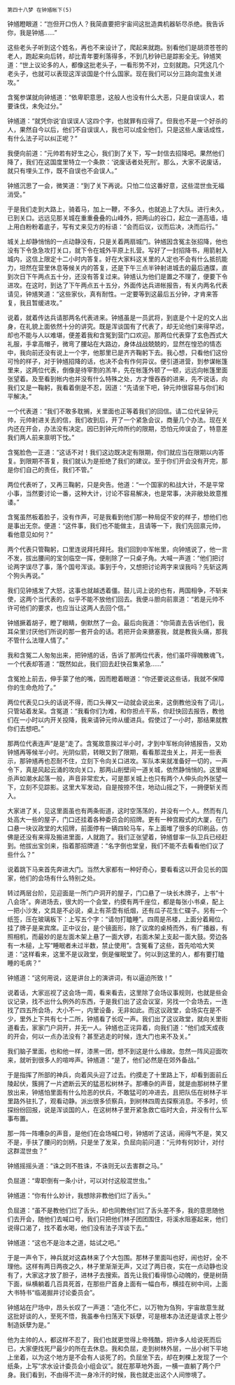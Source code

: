     第四十八梦 在钟馗帐下(5) 

   钟馗瞪眼道：“岂但开口伤人？我简直要把宇宙间这批造粪机器斩尽杀绝。我告诉你，我是钟馗……”

   这些老头子听到这个姓名，再也不来设计了，爬起来就跑。别看他们是胡须苍苍的老人，跑起来向后转，却比青年要利落得多，不到几秒钟已是踪影全无。钟馗笑道：“世上议论多的人，都像这批老头子，一看形势不对，立刻就跑。只凭这几个老头子，也就可以表现这浑谈国是个什么国家。现在我们可以分三路向混虫关进攻。”

   含冤参谋就向钟馗道：“依卑职意思，这般人也没有什么大恶，只是自误误人，若要诛伐，未免过分。”

   钟馗道：“就凭你说‘自误误人’这四个字，也就罪有应得了。但我也不是一个好杀的人，果然自今以后，他们不自误误人，我也可以成全他们，只是这些人废话成性，有什么法子可以纠正呢？”

   我便向前道：“元帅若有好生之心，我们到了关下，写一封信去招降吧。果然他们降了，我们在这国度里特立一个条款：‘说废话者处死刑’。那么，大家不说废话，就只有埋头工作，既不自误也不会误人。”

   钟馗沉思了一会，微笑道：“到了关下再说。只怕二位这番好意，这些混世虫无福消受。”

   于是我们走到大路上，骑着马，加上一鞭，不多久，也就追上了大队。进行未久，已到关口。远远见那关城在重重叠叠的山峰外，把两山的谷口，起立一道高墙，墙上用白粉粉着底子，写有丈来见方的标语：“会而后议，议而后决，决而后行。”

   城关上却静悄悄的一点动静没有，只是关着两扇城门。钟馗因含冤主张招降，他也没有下令急急攻打关口，就下令在城外平原上扎营。写好了一封招降书，用箭射入城内，这信上限定十二小时内答复。好在大家料这关里的人定也不会有什么抵抗能力，坦然在营里休息等候关内的答复，还是下午三点半钟射进城去的最后通牒，直到次日下午两点五十分，还没有答复过来。钟馗认为他们是置之不理了，便要下令进攻。在这时，到达了下午两点五十五分，外面传达兵进帐报告，有关内两名代表请见，钟馗笑道：“这些家伙，真有耐性。一定要等到这最后五分钟，才肯来答复，我且暂缓进攻。”

   说着，就着传达兵请那两名代表进来。钟馗虽是一员武将，到底是个十足的文人出身，在礼貌上面依然十分的讲究。既是浑谈国有了代表了，却无论他们来得早迟，却也不能与人以难堪，便差着我和含冤到营门口欢迎。那两位代表穿了玄色西式大礼服，手拿高帽子，微弯了腰站在大路边，身体战战兢兢的，显然在惶恐的情态中，我向前还没有说上一个字，他那里已是齐齐鞠躬下去。我心想，只看他们这份可怜的样子，对于钟馗招降的话，也决不会有作何异议。便引道进营，到参谋帐篷里来，这两位代表，倒像是待宰割的羔羊，先在帐篷外顿了一顿，远远向帐篷里面张望着。及至看到帐内也并没有什么特殊之处，方才慢吞吞的进来，先不说话，向我们又是一鞠躬，我看着倒是不忍，因道：“先请坐下吧，钟元帅很容易与你们和平解决。”

   一个代表道：“我们不敢多耽搁，关里面也正等着我们的回信。请二位代呈钟元帅，元帅射进关去的信，我们收到后，开了一个紧急会议，商量几个办法。现在关内还在开会，办法没有决定。因已到钟元帅所约的限期，恐怕元帅误会了，特意差我们两人前来禀明下忱。”

   含冤脸色一正道：“这话不对！我们这边既决定有限期，你们就应当在限期以内答复。到限期不答复，我们就认为是拒绝了我们的建议。至于你们开会没有开完，那是你们自己的责任，我们不管。”

   两位代表听了，又再三鞠躬，只是央告。他道：“一个国家的和战大计，不是平常小事，当然要讨论一番，这种大计，讨论不容易解决，也是常事，决非敝处故意推诿。”

   含冤虽然板着脸子，没有作声，可是我看到他们那一种局促不安的样子，想他们也是事出无奈。便道：“这件事，我们也不能做主，且请等一下，我们先回禀元帅，看他意见如何？”

   两个代表只管鞠躬，口里连说拜托拜托。我们回到中军帐里，向钟馗说了，他一言不发，拔出腰间的宝剑临空一挥，便削除了一只桌子角。大喊一声道：“他们把讨论两字误尽了事，落个国号浑谈。事到于今，又想把讨论两字来误我吗？先斩这两个狗头再说。”

   我们见钟馗发了大怒，这事也就越透着僵。鼓儿词上说的也有，两国相争，不斩来使，这两个当代表的，似乎不能不放他们回去。我便斗胆向前禀道：“若是元帅不许可他们的要求，也应当让这两人去回个信。”

   钟馗撅着胡子，瞪了眼睛，倒默然了一会。最后向我道：“你简直去告诉他们，我耳朵里讨厌他们所说的那一套开会的话。若把开会来搪塞我，就是教我头痛，那我不管什么法理人情了。”

   我和含冤二人匆匆出来，把钟馗的话，告诉了那两位代表，他们虽吓得魄散魂飞，一个代表却答道：“既然如此，我们回去赶快召集紧急……”

   含冤抢上前去，伸手蒙了他的嘴，因而瞪着眼道：“你还要说这些话，我就不保障你的生命危险了。”

   两位代表见口头的话说不得，而口头禅又一动就会说出来，这倒教他没有了词儿，只管站着发呆。含冤道：“我看你们为难，和你担点干系，你赶快回去报告，教他们在一小时以内开关投降，我来请钟元帅从缓进兵。假使过了一小时，那结果就教你们去想吧。”

   那两位代表连声“是是”走了。含冤故意挨过半小时，才到中军帐向钟馗报告，又劝钟馗再等候半小时。光阴似箭，转眼又到了限期，看看那混虫关上，并无一些表示，那钟馗再也忍耐不住，立刻下令向关口进攻。军队本来就准备好一切的，一声令下，真是风起云涌的攻向关口，那两山削壁间一道关城，依然静悄悄的。这里喊杀声如潮水起落一般，声音非常宏大，可是那关城上也只有两个人伸头向外张望一下，立刻不见踪影。这里大军发动，自是按捺不住，地动山摇之下，一拥便斩关而入。

   大家进了关，见这里面虽也有两条街道，这时空荡荡的，并没有一个人。然而有几处高大一些的屋子，门口还挂着各种委员会的招牌。更有一种宫殿式的大厦，在门口悬一块议政堂的大招牌，前面停有一辆四轮马车，车上面堆了很多的印刷品，仿佛是还没有来得及搬进里面，人就跑了。我们正张望着，钟馗督率一队卫兵已经赶到。他拔出宝剑来，指着那招牌道：“名字倒也堂皇，我们不能不去看看他们议了些什么？”

   说着跳下马来首先奔进大门。当然大家都有一种好奇心，要看看这以开会见长的国家，他们的会场有什么特别之处。

   转过两层台阶，见迎面是一所门户洞开的屋子，门口悬了一块长木牌子，上书“十八会场”。奔进场去，很大的一个会堂，约摸有两千座位，都是每张小书桌，配上一把小沙发，文具是不必说，桌上有茶壶有纸烟，还有瓜子花生仁碟子。另有一个纸签，压在玻璃板下：上写五个字：“请勿打瞌睡”。四周是吊楼，上面分着厢位，挂了牌子是来宾席。正中议台，是个镜面形，除了议席的桌椅而外，有广播器，有照相机，而最妙的是左面木架上悬了一面大锣，右面木架上支起一面大鼓。旁边各有一木槌，上写“睡眠者未过半数，禁止使用”。含冤看了这些，首先哈哈大笑道：“这样看来，这里不是议政堂，倒是催眠堂了。何以到这里的人，都有要打瞌睡的毛病？”

   钟馗道：“这何用说，这是讲台上的演讲词，有以逼迫所致！”

   说着话，大家巡视了这会场一周，看来看去，这里除了会场议事规则，也就是些会议记录，找不出什么例外的东西，于是我们出了这会议室，另找一个会场去，一连找了四五所会场，大小不一，内里设备，无非如此。而这议政堂，会场实在是不少，里外上下共有七十二所，钟馗看了长叹一声。我们出了这议政堂，就向关里街道看去，家家门户洞开，并无一人。钟馗也正诧异着，向我们道：“他们成天成夜的开会，何以一点办法没有？甚至逃走的时候，连大门也来不及关。”

   我们脑子里面，也和他一样，漆黑一团，想不到这是什么缘故。忽然一阵风迎面吹来，就听到很多人的喧哗声。钟馗道：“是了，他们必然是在郊外备战。”

   于是指挥了所部的神兵，向着风头迎了过去。约摸走了十里路上下，却看到面前丘陵起伏，簇拥了一片遮断云天的猛恶松树林子。那嘈杂的声音，就是由那树林子里放出来，钟馗怕里面有什么险恶的伏兵，不敢猛可的冲进去，且把队伍在树林子半里路外驻扎了，观看动静。派出很多侦察兵，到树林四周去探察消息。不多时，侦探纷纷回报，说是浑谈国的人，在这树林子里开紧急救亡临时大会，并没有什么军事布置。

   那一阵一阵嘈杂的声音，是他们在会场喊口号，钟馗听了这话，闹得气不是，笑又不是，手扶了腰问的剑柄，只是坐了发呆，负屈向前问道：“元帅有何妙计，对付这群混世虫？”

   钟馗摇摇头道：“诛之则不胜诛，不诛则无以去害群之马。”

   负屈道：“卑职倒有一条小计，可以对付这般混世虫。”

   钟馗道：“你有什么妙计，我想除非教他们烂了舌头。”

   负屈道：“虽不是教他们烂了舌头，却也同教他们烂了舌头差不多，我的意思随他们去开会，随他们去喊口号，我们只把他们林子团团围住，将溪水阻塞起来，他们说得口渴了，找不着水喝，他们没有法子浑谈下去。”

   钟馗道：“这也不是治本之道，姑试之吧。”

   于是一声令下，神兵就对这森林来了个大包围。那林子里面叫也好，闹也好，全不理他。这样有两日两夜之久，林子里渐渐无声，又过了两日夜，实在一点动静也没有了，大家这才放了胆子，进林子去搜索。首先让我们看得惊心动魄的，便是树荫下面，纵横躺着几百具死首，在那些尸首身上面有一幅白布，横挂在树中间，上面大书特书“临渴掘井讨论委员会”。

   钟馗站在尸场中，昂头长叹了一声道：“造化不仁，以万物为刍狗，宇宙故意生就这批好谈的人，至死不悟，我虽奉令扫荡天下妖孽，可是根本办法还是请求上苍少制造妖孽为是。”

   他为主帅的人，都这样不忍了，我们也就更觉得上帝残酷，把许多人给说死而后已，大家便找死尸最少的所在去休息。我和负屈，走到树林外层，一丛小树下平地上坐着，以为这个地方是不会有人谈死了的。负屈坐下去，却在刺棵上发现了一个纸条，上写“求水设计委员会小组会议”。就在那草地外面，一横一直躺了两个尸身。我们看到，不由得不流一身冷汗的时候，我也就走出这个人间惨境了。

